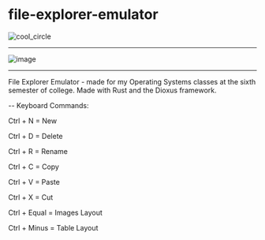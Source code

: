 # <h1> file-explorer-emulator </h1>

![cool_circle](https://github.com/zenialexandre/file-explorer-emulator/assets/84157233/4aea6276-9e97-445d-9c5c-8476d280e143)

-------------------

![image](https://github.com/zenialexandre/file-explorer-emulator/assets/84157233/05a4e99d-b511-4167-982c-397de849588d)

-------------------

File Explorer Emulator - made for my Operating Systems classes at the sixth semester of college.
Made with Rust and the Dioxus framework.

-- Keyboard Commands:

Ctrl + N = New

Ctrl + D = Delete

Ctrl + R = Rename

Ctrl + C = Copy

Ctrl + V = Paste

Ctrl + X = Cut

Ctrl + Equal = Images Layout

Ctrl + Minus = Table Layout
